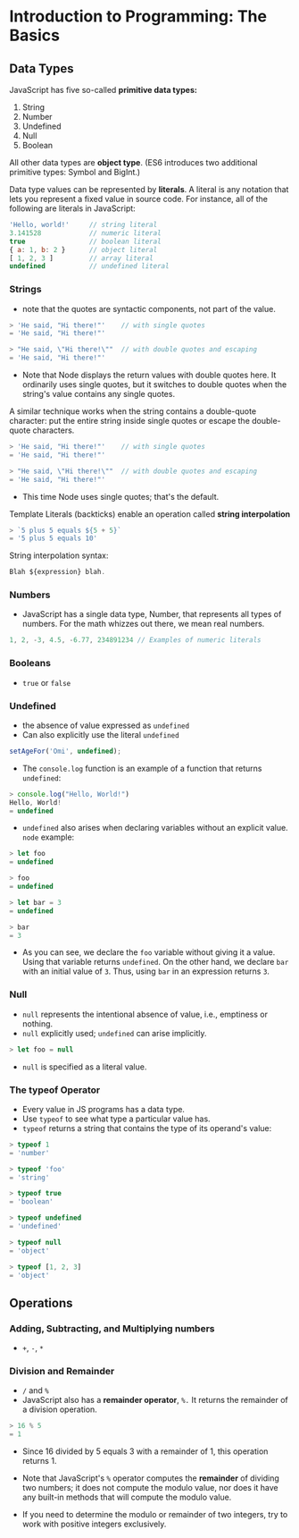 # Introduction to Programming: The Basics

## Data Types

JavaScript has five so-called **primitive data types:**

1. String
2. Number
3. Undefined
4. Null
5. Boolean

All other data types are **object type**. (ES6 introduces two additional primitive types: Symbol and BigInt.)

Data type values can be represented by **literals**. A literal is any notation that lets you represent a fixed value in source code. For instance, all of the following are literals in JavaScript:

```js
'Hello, world!'     // string literal
3.141528            // numeric literal
true                // boolean literal
{ a: 1, b: 2 }      // object literal
[ 1, 2, 3 ]         // array literal
undefined           // undefined literal
```

### Strings
- note that the quotes are syntactic components, not part of the value.

```js
> 'He said, "Hi there!"'    // with single quotes
= 'He said, "Hi there!"'

> "He said, \"Hi there!\""  // with double quotes and escaping
= 'He said, "Hi there!"'
```

- Note that Node displays the return values with double quotes here. It ordinarily uses single quotes, but it switches to double quotes when the string's value contains any single quotes.

A similar technique works when the string contains a double-quote character: put the entire string inside single quotes or escape the double-quote characters.

```js
> 'He said, "Hi there!"'    // with single quotes
= 'He said, "Hi there!"'

> "He said, \"Hi there!\""  // with double quotes and escaping
= 'He said, "Hi there!"'
```
- This time Node uses single quotes; that's the default.

Template Literals (backticks) enable an operation called **string interpolation**
```js
> `5 plus 5 equals ${5 + 5}`
= '5 plus 5 equals 10'
```

String interpolation syntax:
```js 
Blah ${expression} blah.
```

### Numbers
- JavaScript has a single data type, Number, that represents all types of numbers. For the math whizzes out there, we mean real numbers.

```js
1, 2, -3, 4.5, -6.77, 234891234 // Examples of numeric literals
```
### Booleans
- `true` or `false`

### Undefined
- the absence of value expressed as `undefined`
- Can also explicitly use the literal `undefined`
```js
setAgeFor('Omi', undefined);
```
- The `console.log` function is an example of a function that returns `undefined`:

```js
> console.log("Hello, World!")
Hello, World!
= undefined
```
- `undefined` also arises when declaring variables without an explicit value. `node` example:

```js
> let foo
= undefined

> foo
= undefined

> let bar = 3
= undefined

> bar
= 3
```

- As you can see, we declare the `foo` variable without giving it a value. Using that variable returns `undefined`. On the other hand, we declare `bar` with an initial value of `3`. Thus, using `bar` in an expression returns `3`.

### Null
- `null` represents the intentional absence of value, i.e., emptiness or nothing.
- `null` explicitly used; `undefined` can arise implicitly.

```js
> let foo = null
```
- `null` is specified as a literal value.

### The typeof Operator
- Every value in JS programs has a data type. 
- Use `typeof` to see what type a particular value has. 
- `typeof` returns a string that contains the type of its operand's value:

```js
> typeof 1
= 'number'

> typeof 'foo'
= 'string'

> typeof true
= 'boolean'

> typeof undefined
= 'undefined'

> typeof null
= 'object'

> typeof [1, 2, 3]
= 'object'
```

## Operations

### Adding, Subtracting, and Multiplying numbers

- `+`, `-`, `*`

### Division and Remainder

- `/` and `%`
- JavaScript also has a **remainder operator**, `%.` It returns the remainder of a division operation.

```js
> 16 % 5
= 1
```

- Since 16 divided by 5 equals 3 with a remainder of 1, this operation returns 1.

- Note that JavaScript's `%` operator computes the **remainder** of dividing two numbers; it does not compute the modulo value, nor does it have any built-in methods that will compute the modulo value.
- If you need to determine the modulo or remainder of two integers, try to work with positive integers exclusively. 